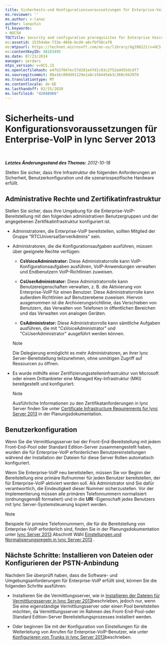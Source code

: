 ```yaml
---
title: Sicherheits-und Konfigurationsvoraussetzungen für Enterprise-VoIP
ms.reviewer: ''
ms.author: v-lanac
author: lanachin
f1.keywords:
- NOCSH
TOCTitle: Security and configuration prerequisites for Enterprise Voice
ms:assetid: 15354abe-733e-466b-bcd4-a6cfbf58caf8
ms:mtpsurl: https://technet.microsoft.com/en-us/library/Gg398221(v=OCS.15)
ms:contentKeyID: 48183495
ms.date: 07/23/2014
manager: serdars
mtps_version: v=OCS.15
ms.openlocfilehash: e4fb37047ec57d281e47d1c03c2f52ed455dcdf7
ms.sourcegitcommit: 88a16c09dd91229e1a8c156445eb3c360c942978
ms.translationtype: MT
ms.contentlocale: de-DE
ms.lasthandoff: 02/15/2020
ms.locfileid: "42048966"
---
```

<div data-xmlns="http://www.w3.org/1999/xhtml">

<div class="topic" data-xmlns="http://www.w3.org/1999/xhtml" data-msxsl="urn:schemas-microsoft-com:xslt" data-cs="http://msdn.microsoft.com/">

<div data-asp="http://msdn2.microsoft.com/asp">

# <a name="security-and-configuration-prerequisites-for-enterprise-voice-in-lync-server-2013"></a>Sicherheits-und Konfigurationsvoraussetzungen für Enterprise-VoIP in lync Server 2013

</div>

<div id="mainSection">

<div id="mainBody">

<span> </span>

_**Letztes Änderungsstand des Themas:** 2012-10-18_

Stellen Sie sicher, dass Ihre Infrastruktur die folgenden Anforderungen an Sicherheit, Benutzerkonfiguration und die szenariospezifische Hardware erfüllt.

<div>

## <a name="administrative-rights-and-certificate-infrastructure"></a>Administrative Rechte und Zertifikatinfrastruktur

Stellen Sie sicher, dass Ihre Umgebung für die Enterprise-VoIP-Bereitstellung mit den folgenden administrativen Benutzergruppen und der angegebenen Zertifikatinfrastruktur konfiguriert ist.

  - Administratoren, die Enterprise-VoIP bereitstellen, sollten Mitglied der Gruppe "RTCUniversalServerAdmins" sein.

  - Administratoren, die die Konfigurationsaufgaben ausführen, müssen über geeignete Rechte verfügen:
    
      - **CsVoiceAdministrator:** Diese Administratorrolle kann VoIP-Konfigurationsaufgaben ausführen, VoIP-Anwendungen verwalten und Endbenutzern VoIP-Richtlinien zuweisen.
    
      - **CsUserAdministrator:** Diese Administratorrolle kann Benutzereigenschaften verwalten, z. B. die Aktivierung von Enterprise-VoIP für einen Benutzer. Diese Administratorrolle kann außerdem Richtlinien auf Benutzerebene zuweisen. Hiervon ausgenommen ist die Archivierungsrichtlinie, das Verschieben von Benutzern, das Verwalten von Telefonen in öffentlichen Bereichen und das Verwalten von analogen Geräten.
    
      - **CsAdministrator:** Diese Administratorrolle kann sämtliche Aufgaben ausführen, die mit "CsVoiceAdministrator" und "CsUserAdministrator" ausgeführt werden können.
    
    <div>
    

    > [!NOTE]
    > Die Delegierung ermöglicht es mehr Administratoren, an ihrer lync Server-Bereitstellung teilzunehmen, ohne unnötigen Zugriff auf Ressourcen zu öffnen.

    
    </div>

  - Es wurde mithilfe einer Zertifizierungsstelleninfrastruktur von Microsoft oder einem Drittanbieter eine Managed Key-Infrastruktur (MKI) bereitgestellt und konfiguriert.
    
    <div>
    

    > [!NOTE]
    > Ausführliche Informationen zu den Zertifikatanforderungen in lync Server finden Sie unter <A href="lync-server-2013-certificate-infrastructure-requirements.md">Certificate Infrastructure Requirements for lync Server 2013</A> in der Planungsdokumentation.

    
    </div>

</div>

<div>

## <a name="user-configuration"></a>Benutzerkonfiguration

Wenn Sie die Vermittlungsserver bei der Front-End-Bereitstellung mit jedem Front-End-Pool oder Standard Edition-Server zusammengestellt haben, wurden die für Enterprise-VoIP erforderlichen Benutzereinstellungen während der Installation der Dateien für diese Server Rollen automatisch konfiguriert.

Wenn Sie Enterprise-VoIP neu bereitstellen, müssen Sie vor Beginn der Bereitstellung eine primäre Rufnummer für jeden Benutzer bereitstellen, der für Enterprise-VoIP aktiviert werden soll. Als Administrator sind Sie dafür verantwortlich, die Eindeutigkeit dieser Nummer sicherzustellen. Vor der Implementierung müssen alle primären Telefonnummern normalisiert (ordnungsgemäß formatiert) und in die **URI** -Eigenschaft jedes Benutzers mit lync Server-Systemsteuerung kopiert werden.

<div>


> [!NOTE]
> Beispiele für primäre Telefonnummern, die für die Bereitstellung von Enterprise-VoIP erforderlich sind, finden Sie in der Planungsdokumentation unter <A href="lync-server-2013-dial-plans-and-normalization-rules.md">lync Server 2013</A> Abschnitt Wähl <A href="lync-server-2013-dial-plans-and-normalization-rules.md">Einstellungen und Normalisierungsregeln in lync Server 2013</A> .



</div>

</div>

<div>

## <a name="next-steps-install-files-or-configure-pstn-connectivity"></a>Nächste Schritte: Installieren von Dateien oder Konfigurieren der PSTN-Anbindung

Nachdem Sie überprüft haben, dass die Software- und Umgebungsanforderungen für Enterprise-VoIP erfüllt sind, können Sie die folgenden Schritte ausführen:

  - Installieren Sie die Vermittlungsserver, wie in [Installieren der Dateien für Vermittlungsserver in lync Server 2013](lync-server-2013-install-the-files-for-mediation-server.md)beschrieben, jedoch nur, wenn Sie eine eigenständige Vermittlungsserver oder einen Pool bereitstellen möchten, da Vermittlungsserver im Rahmen des Front-End-Pool-oder Standard Edition-Server Bereitstellungsprozesses installiert werden.

  - Oder beginnen Sie mit der Konfiguration von Einstellungen für die Weiterleitung von Anrufen für Enterprise-VoIP-Benutzer, wie unter [Konfigurieren von Trunks in lync Server 2013](lync-server-2013-configuring-trunks.md)beschrieben.

</div>

</div>

<span> </span>

</div>

</div>

</div>

